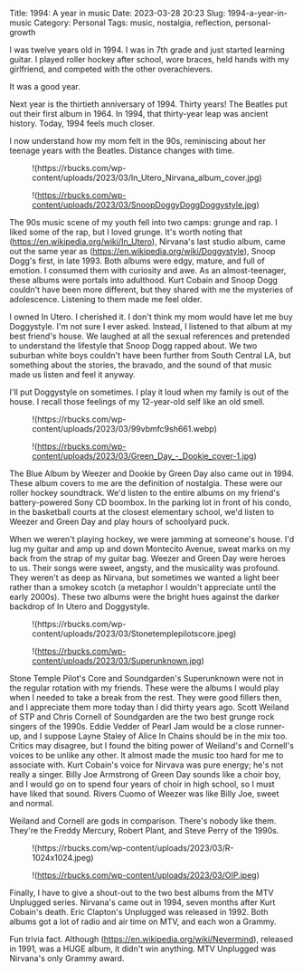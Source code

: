 Title: 1994: A year in music
Date: 2023-03-28 20:23
Slug: 1994-a-year-in-music
Category: Personal
Tags: music, nostalgia, reflection, personal-growth

I was twelve years old in 1994. I was in 7th grade and just started learning guitar. I played roller hockey after school, wore braces, held hands with my girlfriend, and competed with the other overachievers. 

It was a good year. 

Next year is the thirtieth anniversary of 1994. Thirty years! The Beatles put out their first album in 1964. In 1994, that thirty-year leap was ancient history. Today, 1994 feels much closer. 

I now understand how my mom felt in the 90s, reminiscing about her teenage years with the Beatles. Distance changes with time. 

<figure class="wp-block-image size-large">!(https://rbucks.com/wp-content/uploads/2023/03/In_Utero_Nirvana_album_cover.jpg)

!(https://rbucks.com/wp-content/uploads/2023/03/SnoopDoggyDoggDoggystyle.jpg)
</figure>

The 90s music scene of my youth fell into two camps: grunge and rap. I liked some of the rap, but I loved grunge. It's worth noting that (https://en.wikipedia.org/wiki/In_Utero), Nirvana's last studio album, came out the same year as (https://en.wikipedia.org/wiki/Doggystyle), Snoop Dogg's first, in late 1993. Both albums were edgy, mature, and full of emotion. I consumed them with curiosity and awe. As an almost-teenager, these albums were portals into adulthood. Kurt Cobain and Snoop Dogg couldn't have been more different, but they shared with me the mysteries of adolescence. Listening to them made me feel older.

I owned In Utero. I cherished it. I don't think my mom would have let me buy Doggystyle. I'm not sure I ever asked. Instead, I listened to that album at my best friend's house. We laughed at all the sexual references and pretended to understand the lifestyle that Snoop Dogg rapped about. We two suburban white boys couldn't have been further from South Central LA, but something about the stories, the bravado, and the sound of that music made us listen and feel it anyway. 

I'll put Doggystyle on sometimes. I play it loud when my family is out of the house. I recall those feelings of my 12-year-old self like an old smell. 

<figure class="wp-block-image size-large">!(https://rbucks.com/wp-content/uploads/2023/03/99vbmfc9sh661.webp)

!(https://rbucks.com/wp-content/uploads/2023/03/Green_Day_-_Dookie_cover-1.jpg)
</figure>

The Blue Album by Weezer and Dookie by Green Day also came out in 1994. These album covers to me are the definition of nostalgia. These were our roller hockey soundtrack. We'd listen to the entire albums on my friend's battery-powered Sony CD boombox. In the parking lot in front of his condo, in the basketball courts at the closest elementary school, we'd listen to Weezer and Green Day and play hours of schoolyard puck. 

When we weren't playing hockey, we were jamming at someone's house. I'd lug my guitar and amp up and down Montecito Avenue, sweat marks on my back from the strap of my guitar bag. Weezer and Green Day were heroes to us. Their songs were sweet, angsty, and the musicality was profound. They weren't as deep as Nirvana, but sometimes we wanted a light beer rather than a smokey scotch (a metaphor I wouldn't appreciate until the early 2000s). These two albums were the bright hues against the darker backdrop of In Utero and Doggystyle. 

<figure class="wp-block-image size-large">!(https://rbucks.com/wp-content/uploads/2023/03/Stonetemplepilotscore.jpeg)

!(https://rbucks.com/wp-content/uploads/2023/03/Superunknown.jpg)
</figure>

Stone Temple Pilot's Core and Soundgarden's Superunknown were not in the regular rotation with my friends. These were the albums I would play when I needed to take a break from the rest. They were good fillers then, and I appreciate them more today than I did thirty years ago. Scott Weiland of STP and Chris Cornell of Soundgarden are the two best grunge rock singers of the 1990s. Eddie Vedder of Pearl Jam would be a close runner-up, and I suppose Layne Staley of Alice In Chains should be in the mix too. Critics may disagree, but I found the biting power of Weiland's and Cornell's voices to be unlike any other. It almost made the music too hard for me to associate with. Kurt Cobain's voice for Nirvava was pure energy; he's not really a singer. Billy Joe Armstrong of Green Day sounds like a choir boy, and I would go on to spend four years of choir in high school, so I must have liked that sound. Rivers Cuomo of Weezer was like Billy Joe, sweet and normal. 

Weiland and Cornell are gods in comparison. There's nobody like them. They're the Freddy Mercury, Robert Plant, and Steve Perry of the 1990s. 

<figure class="wp-block-image size-large">!(https://rbucks.com/wp-content/uploads/2023/03/R-1024x1024.jpeg)

!(https://rbucks.com/wp-content/uploads/2023/03/OIP.jpeg)
</figure>

Finally, I have to give a shout-out to the two best albums from the MTV Unplugged series. Nirvana's came out in 1994, seven months after Kurt Cobain's death. Eric Clapton's Unplugged was released in 1992. Both albums got a lot of radio and air time on MTV, and each won a Grammy. 

Fun trivia fact. Although (https://en.wikipedia.org/wiki/Nevermind), released in 1991, was a HUGE album, it didn't win anything. MTV Unplugged was Nirvana's only Grammy award.